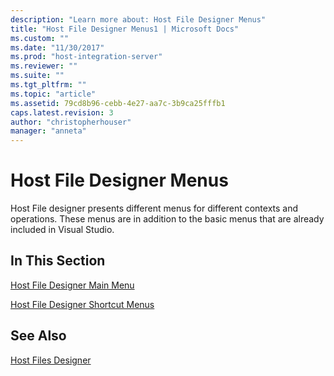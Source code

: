 ```yaml
---
description: "Learn more about: Host File Designer Menus"
title: "Host File Designer Menus1 | Microsoft Docs"
ms.custom: ""
ms.date: "11/30/2017"
ms.prod: "host-integration-server"
ms.reviewer: ""
ms.suite: ""
ms.tgt_pltfrm: ""
ms.topic: "article"
ms.assetid: 79cd8b96-cebb-4e27-aa7c-3b9ca25fffb1
caps.latest.revision: 3
author: "christopherhouser"
manager: "anneta"
---
```

# Host File Designer Menus
Host File designer presents different menus for different contexts and operations. These menus are in addition to the basic menus that are already included in Visual Studio.  
  
## In This Section  
 [Host File Designer Main Menu](../core/host-file-designer-main-menu1.md)  
  
 [Host File Designer Shortcut Menus](../core/host-file-designer-shortcut-menus1.md)  
  
## See Also  
 [Host Files Designer](../core/host-files-designer2.md)
